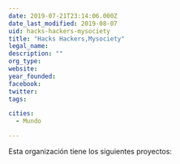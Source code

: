 ```yaml
---
date: 2019-07-21T23:14:06.000Z
date_last_modified: 2019-08-07
uid: hacks-hackers-mysociety
title: "Hacks Hackers,Mysociety"
legal_name: 
description: ""
org_type: 
website: 
year_founded: 
facebook: 
twitter: 
tags:

cities: 
  - Mundo

---
```


Esta organización tiene los siguientes proyectos:


